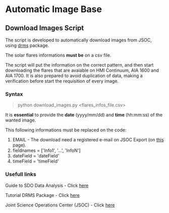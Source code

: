 # Automatic Image Base

## Download Images Script
The script is developed to automatically download images from JSOC, using [drms](https://docs.sunpy.org/projects/drms/en/latest/intro.html) package. 

The solar flares informations **must be** on a csv file.

The script will put the information on the correct pattern, and then start downloading the flares that are avaiable on HMI Continuum, AIA 1600 and AIA 1700. It is also prepared to avoid duplication of data, making a verification before start the requisition of every image. 

### Syntax
> python download_images.py <flares_infos_file.csv> 

It is **essential** to provide the **date** (yyyy/mm/dd) and **time** (hh:mm:ss) of the wanted image. 

This following informations must be replaced on the code: 
1. EMAIL - The download need a registered e-mail on JSOC Export (on [this](http://jsoc.stanford.edu/ajax/register_email.html) page).
2. fieldnames = ['Info1', '...', 'InfoN']
3. dateField = 'dateField'
4. timeField = 'timeField'

### Usefull links 

Guide to SDO Data Analysis - Click [here](https://www.lmsal.com/sdodocs/doc/dcur/SDOD0060.zip/zip/entry/)

Tutorial DRMS Package - Click [here](https://docs.sunpy.org/projects/drms/en/latest/tutorial.html)  

Joint Science Operations Center (JSOC) - Click [here](http://jsoc.stanford.edu)

